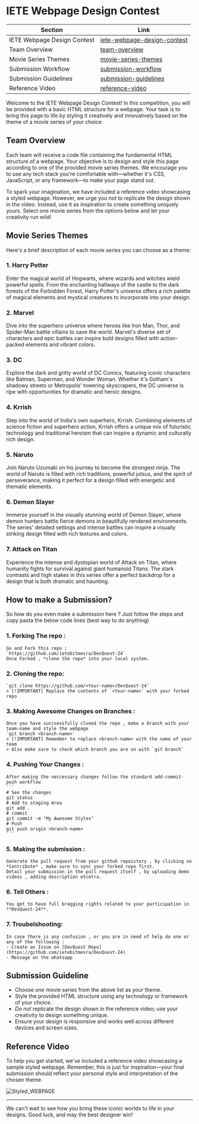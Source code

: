 # IETE Webpage Design Contest

| Section | Link |
|---------|------|
| IETE Webpage Design Contest | [iete-webpage-design-contest](#iete-webpage-design-contest) |
| Team Overview | [team-overview](#team-overview) |
| Movie Series Themes | [movie-series-themes](#movie-series-themes) |
| Submission Workflow|[submission-workflow](#submission-workflow)| 
| Submission Guidelines | [submission-guidelines](#submission-guidelines) |
| Reference Video | [reference-video](#reference-video) |

Welcome to the IETE Webpage Design Contest! In this competition, you will be provided with a basic HTML structure for a webpage. Your task is to bring this page to life by styling it creatively and innovatively based on the theme of a movie series of your choice. 

## Team Overview

Each team will receive a code file containing the fundamental HTML structure of a webpage. Your objective is to design and style this page according to one of the provided movie series themes. We encourage you to use any tech stack you're comfortable with—whether it's CSS, JavaScript, or any framework—to make your page stand out.

To spark your imagination, we have included a reference video showcasing a styled webpage. However, we urge you *not* to replicate the design shown in the video. Instead, use it as inspiration to create something uniquely yours. Select one movie series from the options below and let your creativity run wild!

## Movie Series Themes

Here's a brief description of each movie series you can choose as a theme:

### 1. Harry Potter

Enter the magical world of Hogwarts, where wizards and witches wield powerful spells. From the enchanting hallways of the castle to the dark forests of the Forbidden Forest, Harry Potter's universe offers a rich palette of magical elements and mystical creatures to incorporate into your design.

### 2. Marvel

Dive into the superhero universe where heroes like Iron Man, Thor, and Spider-Man battle villains to save the world. Marvel's diverse set of characters and epic battles can inspire bold designs filled with action-packed elements and vibrant colors.

### 3. DC

Explore the dark and gritty world of DC Comics, featuring iconic characters like Batman, Superman, and Wonder Woman. Whether it's Gotham's shadowy streets or Metropolis' towering skyscrapers, the DC universe is ripe with opportunities for dramatic and heroic designs.

### 4. Krrish

Step into the world of India's own superhero, Krrish. Combining elements of science fiction and superhero action, Krrish offers a unique mix of futuristic technology and traditional heroism that can inspire a dynamic and culturally rich design.

### 5. Naruto

Join Naruto Uzumaki on his journey to become the strongest ninja. The world of Naruto is filled with rich traditions, powerful jutsus, and the spirit of perseverance, making it perfect for a design filled with energetic and thematic elements.

### 6. Demon Slayer

Immerse yourself in the visually stunning world of Demon Slayer, where demon hunters battle fierce demons in beautifully rendered environments. The series' detailed settings and intense battles can inspire a visually striking design filled with rich textures and colors.

### 7. Attack on Titan

Experience the intense and dystopian world of Attack on Titan, where humanity fights for survival against giant humanoid Titans. The stark contrasts and high stakes in this series offer a perfect backdrop for a design that is both dramatic and haunting.
## How to make a Submission? 
So how do you even make a submission here ? 
Just follow the steps and  copy pasta the below code lines (best way to do anything)
### 1. Forking The repo : 
    Go and Fork this repo :
    `https://github.com/ietebitmesra/DevQuest-24`
    Once Forked , *clone the repo* into your local system.
### 2. Cloning the repo: 
    `git clone https://github.com/<Your-name>/DevQuest-24`
    > [!IMPORTANT] Replace the contents of `<Your-name>` with your forked repo
### 3. Making Awesome Changes on Branches : 
    Once you have succsessfully cloned the repo , make a branch with your team-name and style the webpage 
    `git branch <branch-name>`
    > [!IMPORTANT] Remember to replace <branch-name> with the name of your team
    > Also make sure to check which branch you are on with `git branch`
### 4. Pushing Your Changes : 
    After making the neccessary changes follow the standard add-commit-push workflow
    ```
    # See the changes 
    git status 
    # Add to staging Area
    git add .   
    # commit 
    git commit -m "My Awesome Styles"
    # Push 
    git push origin <branch-name>
    ```
### 5. Making the submission : 
    Generate the pull request from your github repoistory , by clicking on  *Contribute* , make sure to sync your forked repo first.
    Detail your submission in the pull request itself , by uploading demo videos , adding description etcetra.
### 6. Tell Others : 
    You get to have full bragging rights related to your participation in **DevQuest-24**.
### 7. Troubelshooting: 
    In case there is any confusion , or you are in need of help do one or any of the following : 
    - Create an Issue on [DevQuest Repo](https://github.com/ietebitmesra/DevQuest-24) 
    - Message on the whatsapp 
## Submission Guideline

- Choose *one* movie series from the above list as your theme.
- Style the provided HTML structure using any technology or framework of your choice.
- *Do not* replicate the design shown in the reference video; use your creativity to design something unique.
- Ensure your design is responsive and works well across different devices and screen sizes.

## Reference Video

To help you get started, we've included a reference video showcasing a sample styled webpage. Remember, this is just for inspiration—your final submission should reflect your personal style and interpretation of the chosen theme.

![Styled_WEBPAGE](./StyledDemo.gif)

---

We can't wait to see how you bring these iconic worlds to life in your designs. Good luck, and may the best designer win!
